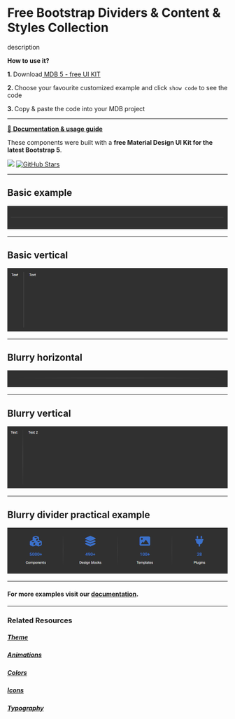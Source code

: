 # Free Bootstrap Dividers & Content & Styles Collection

description

<p><strong>How to use it?</strong></p>
<p class="mb-2">
<strong>1. </strong>Download<a target="_blank" href="https://mdbootstrap.com/docs/standard/"> MDB 5 - free UI KIT</a></p>
<p class="mb-2"><strong>2. </strong>Choose your favourite customized example and click <code>show code</code> to see the code</p>
<p class="mb-3"><strong>3. </strong>Copy & paste the code into your MDB project</p>

--------------------

[📄 **Documentation & usage guide**](https://mdbootstrap.com/docs/standard/content-styles/dividers/)

These components were built with a **free Material Design UI Kit for the latest Bootstrap 5**.

<img height="25" src="https://mdbootstrap.com/img/Marketing/general/logo/medium/mdb-r.png">  [![GitHub Stars](https://img.shields.io/github/stars/mdbootstrap/mdb-ui-kit?label=Star%20now&style=social)](https://github.com/mdbootstrap/mdb-ui-kit/)

---------------------

 <h2 class="mb-4">Basic example</h2> 

 [![Bootstrap 5 Dividers](/assets/basic-example.png)](https://mdbootstrap.com/docs/standard/content-styles/dividers/#section-basic)

 
 <hr class="my-5">

 <h2 class="mb-4">Basic vertical</h2> 

 [![Bootstrap 5 Dividers](/assets/basic-vertical.png)](https://mdbootstrap.com/docs/standard/content-styles/dividers/#section-basic-vertical)

 
 <hr class="my-5">

 <h2 class="mb-4">Blurry horizontal</h2> 

 [![Bootstrap 5 Dividers](/assets/blurry-horizontal.png)](https://mdbootstrap.com/docs/standard/content-styles/dividers/#section-blurry-horizontal)

 
 <hr class="my-5">

 <h2 class="mb-4">Blurry vertical</h2> 

 [![Bootstrap 5 Dividers](/assets/blurry-vertical.png)](https://mdbootstrap.com/docs/standard/content-styles/dividers/#section-blurry-vertical)

 
 <hr class="my-5">

 <h2 class="mb-4">Blurry divider practical example</h2> 

 [![Bootstrap 5 Dividers](/assets/blurry-divider-practical-example.png)](https://mdbootstrap.com/docs/standard/content-styles/dividers/#section-blurry-example)


 
 <hr class="my-5">

<h4>For more examples visit our <a target="_blank" href="https://mdbootstrap.com/docs/standard/content-styles/dividers/">documentation</a>.</h4>

 <hr class="my-5">

<h3>Related Resources</h3>

<h5><a target="_blank" href="https://mdbootstrap.com/docs/standard/content-styles/theme/">Theme</a></h5>

<h5><a target="_blank" href="https://mdbootstrap.com/docs/standard/content-styles/animations/">Animations</a></h5>

<h5><a target="_blank" href="https://mdbootstrap.com/docs/standard/content-styles/colors/">Colors</a></h5>

<h5><a target="_blank" href="https://mdbootstrap.com/docs/standard/content-styles/icons/">Icons</a></h5>

<h5><a target="_blank" href="https://mdbootstrap.com/docs/standard/content-styles/typography/">Typography</a></h5>

